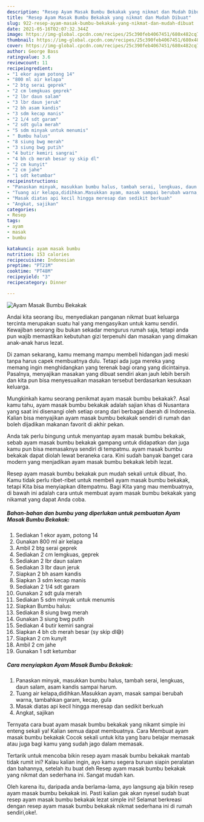 ```yaml
---
description: "Resep Ayam Masak Bumbu Bekakak yang nikmat dan Mudah Dibuat"
title: "Resep Ayam Masak Bumbu Bekakak yang nikmat dan Mudah Dibuat"
slug: 922-resep-ayam-masak-bumbu-bekakak-yang-nikmat-dan-mudah-dibuat
date: 2021-05-16T02:07:32.344Z
image: https://img-global.cpcdn.com/recipes/25c390feb4067451/680x482cq70/ayam-masak-bumbu-bekakak-foto-resep-utama.jpg
thumbnail: https://img-global.cpcdn.com/recipes/25c390feb4067451/680x482cq70/ayam-masak-bumbu-bekakak-foto-resep-utama.jpg
cover: https://img-global.cpcdn.com/recipes/25c390feb4067451/680x482cq70/ayam-masak-bumbu-bekakak-foto-resep-utama.jpg
author: George Bass
ratingvalue: 3.6
reviewcount: 11
recipeingredient:
- "1 ekor ayam potong 14"
- "800 ml air kelapa"
- "2 btg serai geprek"
- "2 cm lemgkuas geprek"
- "2 lbr daun salam"
- "3 lbr daun jeruk"
- "2 bh asam kandis"
- "3 sdm kecap manis"
- "2 1/4 sdt garam"
- "2 sdt gula merah"
- "5 sdm minyak untuk menumis"
- " Bumbu halus"
- "8 siung bwg merah"
- "3 siung bwg putih"
- "4 butir kemiri sangrai"
- "4 bh cb merah besar sy skip dl"
- "2 cm kunyit"
- "2 cm jahe"
- "1 sdt ketumbar"
recipeinstructions:
- "Panaskan minyak, masukkan bumbu halus, tambah serai, lengkuas, daun salam, asam kandis sampai harum."
- "Tuang air kelapa,didihkan.Masukkan ayam, masak sampai berubah warna, tambahkan garam, kecap, gula"
- "Masak diatas api kecil hingga meresap dan sedikit berkuah"
- "Angkat, sajikan"
categories:
- Resep
tags:
- ayam
- masak
- bumbu

katakunci: ayam masak bumbu 
nutrition: 153 calories
recipecuisine: Indonesian
preptime: "PT21M"
cooktime: "PT48M"
recipeyield: "3"
recipecategory: Dinner

---
```



![Ayam Masak Bumbu Bekakak](https://img-global.cpcdn.com/recipes/25c390feb4067451/680x482cq70/ayam-masak-bumbu-bekakak-foto-resep-utama.jpg)

Andai kita seorang ibu, menyediakan panganan nikmat buat keluarga tercinta merupakan suatu hal yang mengasyikan untuk kamu sendiri. Kewajiban seorang ibu bukan sekadar mengurus rumah saja, tetapi anda pun wajib memastikan kebutuhan gizi terpenuhi dan masakan yang dimakan anak-anak harus lezat.

Di zaman  sekarang, kamu memang mampu membeli hidangan jadi meski tanpa harus capek membuatnya dulu. Tetapi ada juga mereka yang memang ingin menghidangkan yang terenak bagi orang yang dicintainya. Pasalnya, menyajikan masakan yang dibuat sendiri akan jauh lebih bersih dan kita pun bisa menyesuaikan masakan tersebut berdasarkan kesukaan keluarga. 



Mungkinkah kamu seorang penikmat ayam masak bumbu bekakak?. Asal kamu tahu, ayam masak bumbu bekakak adalah sajian khas di Nusantara yang saat ini disenangi oleh setiap orang dari berbagai daerah di Indonesia. Kalian bisa menyajikan ayam masak bumbu bekakak sendiri di rumah dan boleh dijadikan makanan favorit di akhir pekan.

Anda tak perlu bingung untuk menyantap ayam masak bumbu bekakak, sebab ayam masak bumbu bekakak gampang untuk didapatkan dan juga kamu pun bisa memasaknya sendiri di tempatmu. ayam masak bumbu bekakak dapat diolah lewat beraneka cara. Kini sudah banyak banget cara modern yang menjadikan ayam masak bumbu bekakak lebih lezat.

Resep ayam masak bumbu bekakak pun mudah sekali untuk dibuat, lho. Kamu tidak perlu ribet-ribet untuk membeli ayam masak bumbu bekakak, tetapi Kita bisa menyiapkan ditempatmu. Bagi Kita yang mau membuatnya, di bawah ini adalah cara untuk membuat ayam masak bumbu bekakak yang nikamat yang dapat Anda coba.

<!--inarticleads1-->

##### Bahan-bahan dan bumbu yang diperlukan untuk pembuatan Ayam Masak Bumbu Bekakak:

1. Sediakan 1 ekor ayam, potong 14
1. Gunakan 800 ml air kelapa
1. Ambil 2 btg serai geprek
1. Sediakan 2 cm lemgkuas, geprek
1. Sediakan 2 lbr daun salam
1. Sediakan 3 lbr daun jeruk
1. Siapkan 2 bh asam kandis
1. Siapkan 3 sdm kecap manis
1. Sediakan 2 1/4 sdt garam
1. Gunakan 2 sdt gula merah
1. Sediakan 5 sdm minyak untuk menumis
1. Siapkan  Bumbu halus:
1. Sediakan 8 siung bwg merah
1. Gunakan 3 siung bwg putih
1. Sediakan 4 butir kemiri sangrai
1. Siapkan 4 bh cb merah besar (sy skip dl😅)
1. Siapkan 2 cm kunyit
1. Ambil 2 cm jahe
1. Gunakan 1 sdt ketumbar




<!--inarticleads2-->

##### Cara menyiapkan Ayam Masak Bumbu Bekakak:

1. Panaskan minyak, masukkan bumbu halus, tambah serai, lengkuas, daun salam, asam kandis sampai harum.
1. Tuang air kelapa,didihkan.Masukkan ayam, masak sampai berubah warna, tambahkan garam, kecap, gula
1. Masak diatas api kecil hingga meresap dan sedikit berkuah
1. Angkat, sajikan




Ternyata cara buat ayam masak bumbu bekakak yang nikamt simple ini enteng sekali ya! Kalian semua dapat membuatnya. Cara Membuat ayam masak bumbu bekakak Cocok sekali untuk kita yang baru belajar memasak atau juga bagi kamu yang sudah jago dalam memasak.

Tertarik untuk mencoba bikin resep ayam masak bumbu bekakak mantab tidak rumit ini? Kalau kalian ingin, ayo kamu segera buruan siapin peralatan dan bahannya, setelah itu buat deh Resep ayam masak bumbu bekakak yang nikmat dan sederhana ini. Sangat mudah kan. 

Oleh karena itu, daripada anda berlama-lama, ayo langsung aja bikin resep ayam masak bumbu bekakak ini. Pasti kalian gak akan nyesel sudah buat resep ayam masak bumbu bekakak lezat simple ini! Selamat berkreasi dengan resep ayam masak bumbu bekakak nikmat sederhana ini di rumah sendiri,oke!.

